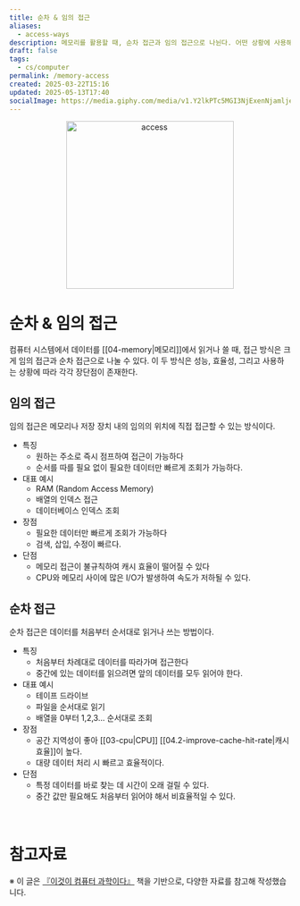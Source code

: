 ```yaml
---
title: 순차 & 임의 접근
aliases:
  - access-ways
description: 메모리를 활용할 때, 순차 접근과 임의 접근으로 나뉜다. 어떤 상황에 사용해야 효율적일까
draft: false
tags:
  - cs/computer
permalink: /memory-access
created: 2025-03-22T15:16
updated: 2025-05-13T17:40
socialImage: https://media.giphy.com/media/v1.Y2lkPTc5MGI3NjExenNjamljeXFzOTB3M3Zna290ZGh4aHhveG1vM2YzZTk1eXlxeTU4ciZlcD12MV9naWZzX3NlYXJjaCZjdD1n/lxuvVZ6jzJib22nBjG/giphy.gif
---
```

<p align="center">
  <img src="https://media.giphy.com/media/v1.Y2lkPTc5MGI3NjExenNjamljeXFzOTB3M3Zna290ZGh4aHhveG1vM2YzZTk1eXlxeTU4ciZlcD12MV9naWZzX3NlYXJjaCZjdD1n/lxuvVZ6jzJib22nBjG/giphy.gif" alt="access" width="300">
</p>


# 순차 & 임의 접근

컴퓨터 시스템에서 데이터를 [[04-memory|메모리]]에서 읽거나 쓸 때, 접근 방식은 크게 임의 접근과 순차 접근으로 나눌 수 있다. 이 두 방식은 성능, 효율성, 그리고 사용하는 상황에 따라 각각 장단점이 존재한다.

## 임의 접근
임의 접근은 메모리나 저장 장치 내의 임의의 위치에 직접 접근할 수 있는 방식이다.

- 특징
	- 원하는 주소로 즉시 점프하여 접근이 가능하다
	- 순서를 따를 필요 없이 필요한 데이터만 빠르게 조회가 가능하다.
- 대표 예시
	- RAM (Random Access Memory)
	- 배열의 인덱스 접근
	- 데이터베이스 인덱스 조회
- 장점
	- 필요한 데이터만 빠르게 조회가 가능하다
	- 검색, 삽입, 수정이 빠르다.
- 단점
	- 메모리 접근이 불규칙하여 캐시 효율이 떨어질 수 있다
	- CPU와 메모리 사이에 많은 I/O가 발생하여 속도가 저하될 수 있다.

## 순차 접근
순차 접근은 데이터를 처음부터 순서대로 읽거나 쓰는 방법이다.

- 특징
	- 처음부터 차례대로 데이터를 따라가며 접근한다
	- 중간에 있는 데이터를 읽으려면 앞의 데이터를 모두 읽어야 한다.
- 대표 예시
	- 테이프 드라이브
	- 파일을 순서대로 읽기
	- 배열을 0부터 1,2,3... 순서대로 조회
- 장점
	- 공간 지역성이 좋아 [[03-cpu|CPU]] [[04.2-improve-cache-hit-rate|캐시 효율]]이 높다.
	- 대량 데이터 처리 시 빠르고 효율적이다.
- 단점
	- 특정 데이터를 바로 찾는 데 시간이 오래 걸릴 수 있다.
	- 중간 값만 필요해도 처음부터 읽어야 해서 비효율적일 수 있다.
</br></br></br>
# 참고자료
※ 이 글은 [『이것이 컴퓨터 과학이다』](https://product.kyobobook.co.kr/detail/S000214014967) 책을 기반으로, 다양한 자료를 참고해 작성했습니다.
